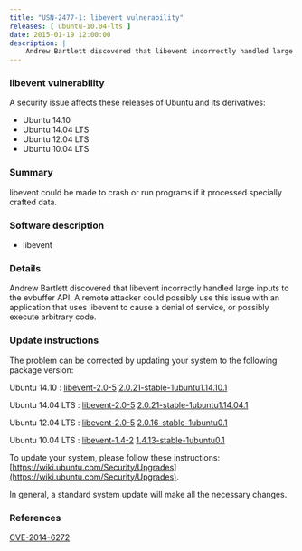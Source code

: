 ```yaml
---
title: "USN-2477-1: libevent vulnerability"
releases: [ ubuntu-10.04-lts ]
date: 2015-01-19 12:00:00
description: |
    Andrew Bartlett discovered that libevent incorrectly handled large inputs to the evbuffer API. A remote attacker could possibly use this issue with an application that uses libevent to cause a denial of service, or possibly execute arbitrary code. 
--- 
```

 
### libevent vulnerability

A security issue affects these releases of Ubuntu and its derivatives:

* Ubuntu 14.10
* Ubuntu 14.04 LTS
* Ubuntu 12.04 LTS
* Ubuntu 10.04 LTS

### Summary

libevent could be made to crash or run programs if it processed specially crafted data.

### Software description

* libevent 

### Details

Andrew Bartlett discovered that libevent incorrectly handled large inputs to the evbuffer API. A remote attacker could possibly use this issue with an application that uses libevent to cause a denial of service, or possibly execute arbitrary code. 

### Update instructions

The problem can be corrected by updating your system to the following package version:

Ubuntu 14.10
 : [libevent-2.0-5](https://launchpad.net/ubuntu/+source/libevent) <span> [2.0.21-stable-1ubuntu1.14.10.1](https://launchpad.net/ubuntu/+source/libevent/2.0.21-stable-1ubuntu1.14.10.1) </span> 

Ubuntu 14.04 LTS
 : [libevent-2.0-5](https://launchpad.net/ubuntu/+source/libevent) <span> [2.0.21-stable-1ubuntu1.14.04.1](https://launchpad.net/ubuntu/+source/libevent/2.0.21-stable-1ubuntu1.14.04.1) </span> 

Ubuntu 12.04 LTS
 : [libevent-2.0-5](https://launchpad.net/ubuntu/+source/libevent) <span> [2.0.16-stable-1ubuntu0.1](https://launchpad.net/ubuntu/+source/libevent/2.0.16-stable-1ubuntu0.1) </span> 

Ubuntu 10.04 LTS
 : [libevent-1.4-2](https://launchpad.net/ubuntu/+source/libevent) <span> [1.4.13-stable-1ubuntu0.1](https://launchpad.net/ubuntu/+source/libevent/1.4.13-stable-1ubuntu0.1) </span> 

To update your system, please follow these instructions: [https://wiki.ubuntu.com/Security/Upgrades](https://wiki.ubuntu.com/Security/Upgrades).

In general, a standard system update will make all the necessary changes. 

### References

 [CVE-2014-6272](http://people.ubuntu.com/~ubuntu-security/cve/CVE-2014-6272)
 
